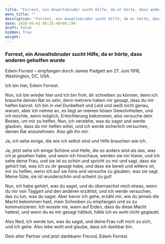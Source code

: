 ```yaml
---
title: "Forrest, ein Anwaltsbruder sucht Hilfe, da er hörte, dass anderen geholfen wurde"
menu_title: ""
description: "Forrest, ein Anwaltsbruder sucht Hilfe, da er hörte, dass anderen geholfen wurde"
date: 2020-08-01 06:25:48+00:190
draft: False
hidden: True
weight:
---
```

### Forrest, ein Anwaltsbruder sucht Hilfe, da er hörte, dass anderen geholfen wurde

Edwin Forrest – empfangen durch James Padgett am 27. Juni 1916, Washington, DC, USA.

Ich bin hier, Edwin Forrest.

Nun, ich bin wieder hier und ich bin froh, dir schreiben zu können, denn ich brauche deinen Rat so sehr, denn mehrere haben mir gesagt, dass du mir helfen kannst. Ich bin in viel Dunkelheit und Leid und weiß nicht genau, warum, aber ich nehme an, es liegt an meinen bösen Gewohnheiten, und ich möchte, wenn möglich, Erleichterung bekommen, also versuche dein Bestes, um mir zu helfen. Nun, ich verstehe, was du sagst und werde glauben, dass du mir helfen willst, und ich werde sicherlich versuchen, deinen Rat anzunehmen. Also gib ihn mir.

Ja, ich sehe einige, die wie ich selbst sind und Hilfe brauchen wie ich.

Ja, jetzt sehe ich einige Schöne und Helle, die so anders sind als das, was ich je gesehen habe, und wenn ich hinschaue, werden sie mir klarer, und ich sehe deine Frau, und sie ist so schön und spricht zu mir und sagt, dass sie gehört hat, was ich zu dir gesagt habe, und dass sie bereit und willens ist, mir zu helfen, wenn ich auf sie höre und versuche zu glauben, was sie sagt. Meine Güte, sie ist wunderschön und scheint zu gut!

Nun, ich habe gehört, was du sagst, und du überraschst mich etwas, wenn du mir von Taggart und den anderen erzählst, und ich werde versuchen, das zu tun, was du sagst. Aber bevor ich gehe, erzähl mir, wie du jemals die Macht bekommen hast, mein Schreiben zu empfangen und so zu kommunizieren. Ich wusste nie, wann auf Erden, dass du diese Macht hattest, und wenn du es mir gesagt hättest, hätte ich es wohl nicht geglaubt.

Also Ned, ich werde tun, was du sagst, und deine Frau ruft mich zu sich, und ich gehe. Also lebe wohl und glaube, dass ich dankbar bin.

Dein alter Partner und jetzt dankbarer Freund, Edwin Forrest.
